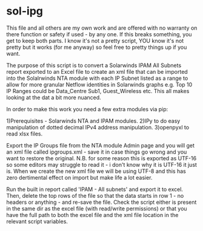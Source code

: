 # sol-ipg

This file and all others are my own work and are offered with no warranty on there function or safety if used - by any one. If this breaks something, you get to keep both parts. I know it's not a pretty script, YOU know it's not pretty but it works (for me anyway) so feel free to pretty things up if you want.

The purpose of this script is to convert a Solarwinds IPAM All Subnets report exported to an Excel file to create an xml file that can be imported into the Solalrwinds NTA module with each IP Subnet listed as a range to allow for more granular Netflow identities in Solarwinds graphs e.g. Top 10 IP Ranges could be Data_Centre Sub1, Guest_Wireless etc. This all makes looking at the dat a bit more nuanced.

In order to make this work you need a few extra modules via pip:

  1)Prerequisites - Solarwinds NTA and IPAM modules.
  2)IPy to do easy manipulation of dotted decimal IPv4 address manipulation.
  3)openpyxl to read xlsx files. 

Export the IP Groups file from the NTA module Admin page and you will get an xml file called ipgroups.xml - save it in case things go wrong and you want to restore the original.
N.B. for some reason this is exported as UTF-16 so some editors may struggle to read it - i don't know why it is UTF-16 it just is. When we create the new xml file we will be using UTF-8 and this has zero dertimental effect on import but make life a lot easier.

Run the built in report called 'IPAM - All subnets' and export it to excel. Then, delete the top rows of the file so that the data starts in row 1 - no headers or anything - and re-save the file.
Check the script either is present in the same dir as the excel file (with read/write permissions) or that you have the full path to both the excel file and the xml file location in the relevant script variables.
